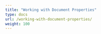 ```yaml
---
title: "Working with Document Properties"
type: docs
url: /working-with-document-properties/
weight: 100
---
```

